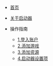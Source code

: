 <!-- docs/_sidebar.md -->

* [首页](/)

* [关于启动器](/introduce.md)

* 操作指南
    * [1.登入账户](guide/register.md)
    * [2.添加游戏](guide/addgame.md)
    * [3.添加资源](guide/addresources.md)
    * [4.启动器设置项](guide/settings.md)
    